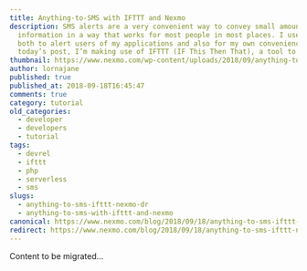 ```yaml
---
title: Anything-to-SMS with IFTTT and Nexmo
description: SMS alerts are a very convenient way to convey small amounts of
  information in a way that works for most people in most places. I use them
  both to alert users of my applications and also for my own convenience. In
  today’s post, I’m making use of IFTTT (IF This Then That), a tool to […]
thumbnail: https://www.nexmo.com/wp-content/uploads/2018/09/anything-to-sms-widescreen.png
author: lornajane
published: true
published_at: 2018-09-18T16:45:47
comments: true
category: tutorial
old_categories:
  - developer
  - developers
  - tutorial
tags:
  - devrel
  - ifttt
  - php
  - serverless
  - sms
slugs:
  - anything-to-sms-ifttt-nexmo-dr
  - anything-to-sms-with-ifttt-and-nexmo
canonical: https://www.nexmo.com/blog/2018/09/18/anything-to-sms-ifttt-nexmo-dr
redirect: https://www.nexmo.com/blog/2018/09/18/anything-to-sms-ifttt-nexmo-dr
---
```

Content to be migrated...